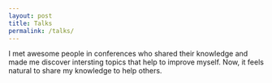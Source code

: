 ```yaml
---
layout: post
title: Talks
permalink: /talks/
---
```


I met awesome people in conferences who shared their knowledge and made me discover intersting topics that help to improve myself. Now, it feels natural to share my knowledge to help others.